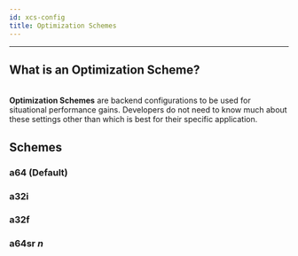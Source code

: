 ```yaml
---
id: xcs-config
title: Optimization Schemes
---
```


***


##  What is an Optimization Scheme?

<br>**Optimization Schemes** are backend configurations to be used for situational performance gains.  Developers do not need to know much about these settings other than which is best for their specific application.

##  Schemes

### a64 (Default)


### a32i


### a32f


### a64sr *n*

